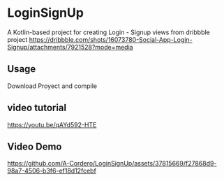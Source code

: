 # LoginSignUp


A Kotlin-based project for creating Login - Signup views from dribbble project
https://dribbble.com/shots/16073780-Social-App-Login-Signup/attachments/7921528?mode=media
## Usage

Download Proyect and compile

## video tutorial

https://youtu.be/qAYd592-HTE

## Video Demo

https://github.com/A-Cordero/LoginSignUp/assets/37815669/f27868d9-98a7-4506-b3f6-ef18d12fcebf

